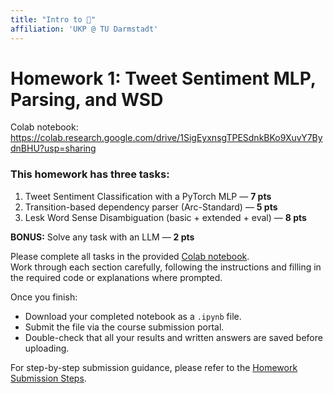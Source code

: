 ```yaml
---
title: "Intro to 🤖"
affiliation: 'UKP @ TU Darmstadt'
---
```



# Homework 1: Tweet Sentiment MLP, Parsing, and WSD

Colab notebook: https://colab.research.google.com/drive/1SigEyxnsgTPESdnkBKo9XuvY7BydnBHU?usp=sharing

### This homework has three tasks:
1) Tweet Sentiment Classification with a PyTorch MLP — **7 pts**
2) Transition-based dependency parser (Arc-Standard) — **5 pts**
3) Lesk Word Sense Disambiguation (basic + extended + eval) — **8 pts**

**BONUS:** Solve any task with an LLM — **2 pts**

Please complete all tasks in the provided [Colab notebook](https://colab.research.google.com/drive/1SigEyxnsgTPESdnkBKo9XuvY7BydnBHU?usp=sharing).  
Work through each section carefully, following the instructions and filling in the required code or explanations where prompted.

Once you finish:  
- Download your completed notebook as a `.ipynb` file.  
- Submit the file via the course submission portal.  
- Double-check that all your results and written answers are saved before uploading.

For step-by-step submission guidance, please refer to the [Homework Submission Steps](homework_submit_steps).